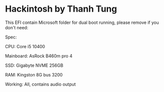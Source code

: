 # Hackintosh by Thanh Tung
This EFI contain Microsoft folder for dual boot running, please remove if you don't need:

Spec:

CPU: Core i5 10400

Mainboard: AsRock B460m pro 4

SSD: Gigabyte NVME 256GB

RAM: Kingston 8G bus 3200

Working: All, contains audio output
